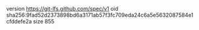 version https://git-lfs.github.com/spec/v1
oid sha256:9fad52d2373898bd6a3171ab57f3fc709eda24c6a5e5632087584e1cfddefe2a
size 855
